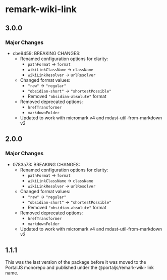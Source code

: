 # remark-wiki-link

## 3.0.0

### Major Changes

- cbe9459: BREAKING CHANGES:
  - Renamed configuration options for clarity:
    - `pathFormat` -> `format`
    - `wikiLinkClassName` -> `className`
    - `wikiLinkResolver` -> `urlResolver`
  - Changed format values:
    - `"raw"` -> `"regular"`
    - `"obsidian-short"` -> `"shortestPossible"`
    - Removed `"obsidian-absolute"` format
  - Removed deprecated options:
    - `hrefTransformer`
    - `markdownFolder`
  - Updated to work with micromark v4 and mdast-util-from-markdown v2

## 2.0.0

### Major Changes

- 0783a73: BREAKING CHANGES:
  - Renamed configuration options for clarity:
    - `pathFormat` -> `format`
    - `wikiLinkClassName` -> `className`
    - `wikiLinkResolver` -> `urlResolver`
  - Changed format values:
    - `"raw"` -> `"regular"`
    - `"obsidian-short"` -> `"shortestPossible"`
    - Removed `"obsidian-absolute"` format
  - Removed deprecated options:
    - `hrefTransformer`
    - `markdownFolder`
  - Updated to work with micromark v4 and mdast-util-from-markdown v2

## 1.1.1

This was the last version of the package before it was moved to the PortalJS monorepo and published under the @portaljs/remark-wiki-link name.
